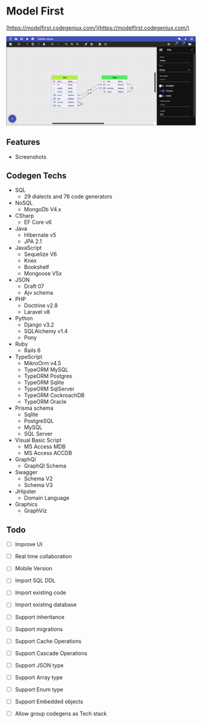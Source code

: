 # Model First

[https://modelfirst.codegeniux.com/](https://modelfirst.codegeniux.com/)

![Screenshot of Model First](images/screenshot-01.png)

## Features

* Screenshots

## Codegen Techs

* SQL 
  * 29 dialects and 76 code generators
* NoSQL
  * MongoDb V4.x
* CSharp
  * EF Core v6
* Java
  * Hibernate v5
  * JPA 2.1
* JavaScript
  * Sequelize V6
  * Knex
  * Bookshelf
  * Mongoose V5x
* JSON
  * Draft 07
  * Ajv schema
* PHP
  * Doctrine v2.8
  * Laravel v8
* Python
  * Django v3.2
  * SQLAlchemy v1.4
  * Pony
* Ruby
  * Rails 6
* TypeScript
  * MikroOrm v4.5
  * TypeORM MySQL
  * TypeORM Postgres
  * TypeORM Sqlite
  * TypeORM SqlServer
  * TypeORM CockroachDB
  * TypeORM Oracle
* Prisma schema
  * Sqlite
  * PostgreSQL
  * MySQL
  * SQL Server
* Visual Basic Script
  * MS Access MDB
  * MS Access ACCDB
* GraphQl
  * GraphQl Schema
* Swagger
  * Schema V2
  * Schema V3
* JHipster
  * Domain Language
* Graphics
  * GraphViz
  
## Todo

- [ ] Improve UI
- [ ] Real time collaboration 
- [ ] Mobile Version
- [ ] Import SQL DDL 
- [ ] Import existing code
- [ ] Import existing database
- [ ] Support inheritance
- [ ] Support migrations
- [ ] Support Cache Operations 
- [ ] Support Cascade Operations 
- [ ] Support JSON type
- [ ] Support Array type
- [ ] Support Enum type
- [ ] Support Embedded objects
- [ ] Allow group codegens as Tech stack

